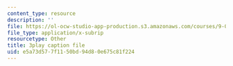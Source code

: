 ```yaml
---
content_type: resource
description: ''
file: https://ol-ocw-studio-app-production.s3.amazonaws.com/courses/9-00sc-introduction-to-psychology-fall-2011/e5a73d577f1150bd94d80e675c81f224_z9XQpjNgeBI.vtt
file_type: application/x-subrip
resourcetype: Other
title: 3play caption file
uid: e5a73d57-7f11-50bd-94d8-0e675c81f224
---
```

